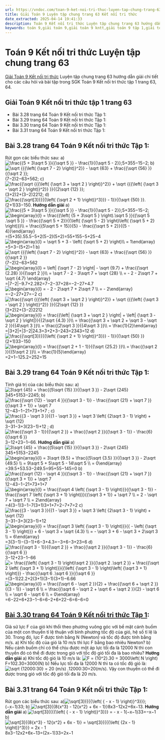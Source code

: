 ```yaml
---
url: https://vndoc.com/toan-9-ket-noi-tri-thuc-luyen-tap-chung-trang-63-320667
title: Giải Toán 9 Luyện tập chung trang 63 Kết nối tri thức
date_extracted: 2025-04-14 19:41:33
description: Toán 9 Kết nối tri thức Luyện tập chung trang 63 hướng dẫn giải chi tiết các câu hỏi và bài tập trong SGK Toán 9 Kết nối tri thức tập 1.
keywords: toán 9,giải toán 9,giải toán 9 kntt,giải toán 9 tập 1,giải toán 9 kết nối tri thức,toán 9 kết nối tri thức tập 1,Toán 9 Kết nối tri thức Luyện tập chung trang 63,giải Toán 9 Kết nối tri thức Luyện tập chung trang 63,Luyện tập chung trang 63 kntt,toán 9 kết nối tri thức tập 1 trang 63,Luyện tập chung trang 63
---
```


# Toán 9 Kết nối tri thức Luyện tập chung trang 63
[Giải Toán 9 Kết nối tri thức](<https://vndoc.com/toan-9-ket-noi-tri-thuc>) Luyện tập chung trang 63 hướng dẫn giải chi tiết cho các câu hỏi và bài tập trong SGK Toán 9 Kết nối tri thức tập 1 trang 63, 64.
## Giải Toán 9 Kết nối tri thức tập 1 trang 63
  * Bài 3.28 trang 64 Toán 9 Kết nối tri thức Tập 1:
  * Bài 3.29 trang 64 Toán 9 Kết nối tri thức Tập 1:
  * Bài 3.30 trang 64 Toán 9 Kết nối tri thức Tập 1:
  * Bài 3.31 trang 64 Toán 9 Kết nối tri thức Tập 1:

## Bài 3.28 trang 64 Toán 9 Kết nối tri thức Tập 1:
Rút gọn các biểu thức sau:
a\)![\\frac{{5 + 3\\sqrt 5 }}{{\\sqrt 5 }} - \\frac{1}{{\\sqrt 5 - 2}};](https://i.vdoc.vn/data/image/blank.png)5+355−15−2;
b\) ![\\sqrt {{{\\left\( {\\sqrt 7 - 2} \\right\)}^2}} - \\sqrt {63} + \\frac{{\\sqrt {56} }}{{\\sqrt 2 }};](https://i.vdoc.vn/data/image/blank.png)\(7−2\)2−63+562;
c\) ![\\frac{{\\sqrt {{{\\left\( {\\sqrt 3 + \\sqrt 2 } \\right\)}^2}} + \\sqrt {{{\\left\( {\\sqrt 3 - \\sqrt 2 } \\right\)}^2}} }}{{2\\sqrt {12} }};](https://i.vdoc.vn/data/image/blank.png)\(3+2\)2+\(3−2\)2212;
d\)![\\frac{{\\sqrt\[3\]{{{{\\left\( {\\sqrt 2 + 1} \\right\)}^3}}} - 1}}{{\\sqrt {50} }}.](https://i.vdoc.vn/data/image/blank.png)\(2+1\)33−150.
**Hướng dẫn giải**
a\) ![\\frac{{5 + 3\\sqrt 5 }}{{\\sqrt 5 }} - \\frac{1}{{\\sqrt 5 - 2}};](https://i.vdoc.vn/data/image/blank.png)5+355−15−2;
![\\begin{array}{l} = \\frac{{\\left\( {5 + 3\\sqrt 5 } \\right\).\\sqrt 5 }}{{\\sqrt 5 .\\sqrt 5 }} - \\frac{{\\sqrt 5 + 2}}{{\\left\( {\\sqrt 5 - 2} \\right\)\\left\( {\\sqrt 5 + 2} \\right\)}}\\\\ = \\frac{{5\\sqrt 5 + 15}}{5} - \\frac{{\\sqrt 5 + 2}}{{5 - 4}}\\end{array}](https://i.vdoc.vn/data/image/blank.png)=\(5+35\).55.5−5+2\(5−2\)\(5+2\)=55+155−5+25−4
![\\begin{array}{l} = \\sqrt 5 + 3 - \\left\( {\\sqrt 5 + 2} \\right\)\\\\ = 1\\end{array}](https://i.vdoc.vn/data/image/blank.png)=5+3−\(5+2\)=1
b\) ![\\sqrt {{{\\left\( {\\sqrt 7 - 2} \\right\)}^2}} - \\sqrt {63} + \\frac{{\\sqrt {56} }}{{\\sqrt 2 }}](https://i.vdoc.vn/data/image/blank.png)\(7−2\)2−63+562
![\\begin{array}{l} = \\left| {\\sqrt 7 - 2} \\right| - \\sqrt {9.7} + \\frac{{\\sqrt {2.28} }}{{\\sqrt 2 }}\\\\ = \\sqrt 7 - 2 - 3\\sqrt 7 + \\sqrt {28} \\\\ = - 2 - 2\\sqrt 7 + \\sqrt {4.7} \\end{array}](https://i.vdoc.vn/data/image/blank.png)=|7−2|−9.7+2.282=7−2−37+28=−2−27+4.7
![\\begin{array}{l} = - 2 - 2\\sqrt 7 + 2\\sqrt 7 \\\\ = - 2\\end{array}](https://i.vdoc.vn/data/image/blank.png)=−2−27+27=−2
c\) ![\\frac{{\\sqrt {{{\\left\( {\\sqrt 3 + \\sqrt 2 } \\right\)}^2}} + \\sqrt {{{\\left\( {\\sqrt 3 - \\sqrt 2 } \\right\)}^2}} }}{{2\\sqrt {12} }}](https://i.vdoc.vn/data/image/blank.png)\(3+2\)2+\(3−2\)2212
![\\begin{array}{l} = \\frac{{\\left| {\\sqrt 3 + \\sqrt 2 } \\right| + \\left| {\\sqrt 3 - \\sqrt 2 } \\right|}}{{2\\sqrt {4.3} }}\\\\ = \\frac{{\\sqrt 3 + \\sqrt 2 + \\sqrt 3 - \\sqrt 2 }}{{4\\sqrt 3 }}\\\\ = \\frac{{2\\sqrt 3 }}{{4\\sqrt 3 }}\\\\ = \\frac{1}{2}\\end{array}](https://i.vdoc.vn/data/image/blank.png)=|3+2|+|3−2|24.3=3+2+3−243=2343=12
d\) ![\\frac{{\\sqrt\[3\]{{{{\\left\( {\\sqrt 2 + 1} \\right\)}^3}}} - 1}}{{\\sqrt {50} }}](https://i.vdoc.vn/data/image/blank.png)\(2+1\)33−150
![\\begin{array}{l} = \\frac{{\\sqrt 2 + 1 - 1}}{{\\sqrt {25.2} }}\\\\ = \\frac{{\\sqrt 2 }}{{5\\sqrt 2 }}\\\\ = \\frac{1}{5}\\end{array}](https://i.vdoc.vn/data/image/blank.png)=2+1−125.2=252=15
## Bài 3.29 trang 64 Toán 9 Kết nối tri thức Tập 1:
Tính giá trị của các biểu thức sau:
a\) ![3\\sqrt {45} + \\frac{{5\\sqrt {15} }}{{\\sqrt 3 }} - 2\\sqrt {245}](https://i.vdoc.vn/data/image/blank.png)345+5153−2245;
b\)![\\frac{{\\sqrt {12} - \\sqrt 4 }}{{\\sqrt 3 - 1}} - \\frac{{\\sqrt {21} + \\sqrt 7 }}{{\\sqrt 3 + 1}} + \\sqrt 7](https://i.vdoc.vn/data/image/blank.png)12−43−1−21+73+1+7 ;
c\)![\\frac{{3 - \\sqrt 3 }}{{1 - \\sqrt 3 }} + \\sqrt 3 \\left\( {2\\sqrt 3 - 1} \\right\) + \\sqrt {12}](https://i.vdoc.vn/data/image/blank.png)3−31−3+3\(23−1\)+12 ;
d\) ![\\frac{{\\sqrt 3 - 1}}{{\\sqrt 2 }} + \\frac{{\\sqrt 2 }}{{\\sqrt 3 - 1}} - \\frac{6}{{\\sqrt 6 }}](https://i.vdoc.vn/data/image/blank.png)3−12+23−1−66.
**Hướng dẫn giải**
a\) ![3\\sqrt {45} + \\frac{{5\\sqrt {15} }}{{\\sqrt 3 }} - 2\\sqrt {245}](https://i.vdoc.vn/data/image/blank.png)345+5153−2245
![\\begin{array}{l} = 3\\sqrt {9.5} + \\frac{{5\\sqrt {3.5} }}{{\\sqrt 3 }} - 2\\sqrt {49.5} \\\\ = 9\\sqrt 5 + 5\\sqrt 5 - 14\\sqrt 5 \\\\ = 0\\end{array}](https://i.vdoc.vn/data/image/blank.png)=39.5+53.53−249.5=95+55−145=0
b\) ![\\frac{{\\sqrt {12} - \\sqrt 4 }}{{\\sqrt 3 - 1}} - \\frac{{\\sqrt {21} + \\sqrt 7 }}{{\\sqrt 3 + 1}} + \\sqrt 7](https://i.vdoc.vn/data/image/blank.png)12−43−1−21+73+1+7
![\\begin{array}{l} = \\frac{{\\sqrt 4 \\left\( {\\sqrt 3 - 1} \\right\)}}{{\\sqrt 3 - 1}} - \\frac{{\\sqrt 7 \\left\( {\\sqrt 3 + 1} \\right\)}}{{\\sqrt 3 + 1}} + \\sqrt 7 \\\\ = 2 - \\sqrt 7 + \\sqrt 7 \\\\ = 2\\end{array}](https://i.vdoc.vn/data/image/blank.png)=4\(3−1\)3−1−7\(3+1\)3+1+7=2−7+7=2
c\) ![\\frac{{3 - \\sqrt 3 }}{{1 - \\sqrt 3 }} + \\sqrt 3 \\left\( {2\\sqrt 3 - 1} \\right\) + \\sqrt {12}](https://i.vdoc.vn/data/image/blank.png)3−31−3+3\(23−1\)+12
![\\begin{array}{l} = \\frac{{\\sqrt 3 \\left\( {\\sqrt 3 - 1} \\right\)}}{{ - \\left\( {\\sqrt 3 - 1} \\right\)}} + 6 - \\sqrt 3 + \\sqrt {4.3} \\\\ = - \\sqrt 3 + 6 - \\sqrt 3 + 2\\sqrt 3 \\\\ = 6\\end{array}](https://i.vdoc.vn/data/image/blank.png)=3\(3−1\)−\(3−1\)+6−3+4.3=−3+6−3+23=6
d\) ![\\frac{{\\sqrt 3 - 1}}{{\\sqrt 2 }} + \\frac{{\\sqrt 2 }}{{\\sqrt 3 - 1}} - \\frac{6}{{\\sqrt 6 }}](https://i.vdoc.vn/data/image/blank.png)3−12+23−1−66
![= \\frac{{\\left\( {\\sqrt 3 - 1} \\right\)\\sqrt 2 }}{{\\sqrt 2 .\\sqrt 2 }} + \\frac{{\\sqrt 2 \\left\( {\\sqrt 3 + 1} \\right\)}}{{\\left\( {\\sqrt 3 - 1} \\right\)\\left\( {\\sqrt 3 + 1} \\right\)}} - \\frac{{\\sqrt 6 .\\sqrt 6 }}{{\\sqrt 6 }}](https://i.vdoc.vn/data/image/blank.png)=\(3−1\)22.2+2\(3+1\)\(3−1\)\(3+1\)−6.66
![\\begin{array}{l} = \\frac{{\\sqrt 6 - \\sqrt 2 }}{2} + \\frac{{\\sqrt 6 + \\sqrt 2 }}{{3 - 1}} - \\sqrt 6 \\\\ = \\frac{{\\sqrt 6 - \\sqrt 2 + \\sqrt 6 + \\sqrt 2 }}{2} - \\sqrt 6 \\\\ = \\sqrt 6 - \\sqrt 6 \\\\ = 0\\end{array}](https://i.vdoc.vn/data/image/blank.png)=6−22+6+23−1−6=6−2+6+22−6=6−6=0
## [Bài 3.30 trang 64 Toán 9 Kết nối tri thức Tập 1](<https://vndoc.com/bai-3-30-trang-64-toan-9-tap-1-ket-noi-tri-thuc-329459>):
Giả sử lực F của gió khi thổi theo phương vuông góc với bề mặt cánh buồm của một con thuyền tỉ lệ thuận với bình phương tốc độ của gió, hệ số tỉ lệ là 30. Trong đó, lực F được tính bằng N \(Newton\) và tốc độ được tính bằng m/s.
a\) Khi tốc độ của gió là 10 m/s thì lực F bằng bao nhiêu Newton?
b\) Nếu cánh buồm chỉ có thể chịu được một áp lực tối đa là 12000 N thì con thuyền đó có thể đi được trong gió với tốc độ gió tối đa là bao nhiêu?
**Hướng dẫn giải**
a\) Khi tốc độ gió là 10 m/s là:
![F = {10^2}.30 = 3000\\left\( N \\right\)](https://i.vdoc.vn/data/image/blank.png)F=102.30=3000\(N\)
b\) Nếu lực tối đa là 12000 N thì ta có tốc độ gió là:
![\\sqrt {12000:30} = 20 \(m/s\) .](https://i.vdoc.vn/data/image/blank.png)12000:30=20\(m/s\).
Vậy con thuyền có thể đi được trong gió với tốc độ gió tối đa là 20 m/s.
## Bài 3.31 trang 64 Toán 9 Kết nối tri thức Tập 1:
Rút gọn các biểu thức sau:
a\)![\\sqrt\[3\]{{{{\\left\( { - x - 1} \\right\)}^3}}};](https://i.vdoc.vn/data/image/blank.png)\(−x−1\)33;
b\) ![\\sqrt\[3\]{{8{x^3} - 12{x^2} + 6x - 1}}](https://i.vdoc.vn/data/image/blank.png)8x3−12x2+6x−13.
**Hướng dẫn giải**
a\) ![\\sqrt\[3\]{{{{\\left\( { - x - 1} \\right\)}^3}}} = - x - 1](https://i.vdoc.vn/data/image/blank.png)\(−x−1\)33=−x−1
b\) ![\\sqrt\[3\]{{8{x^3} - 12{x^2} + 6x - 1}} = \\sqrt\[3\]{{{{\\left\( {2x - 1} \\right\)}^3}}} = 2x - 1](https://i.vdoc.vn/data/image/blank.png)8x3−12x2+6x−13=\(2x−1\)33=2x−1
